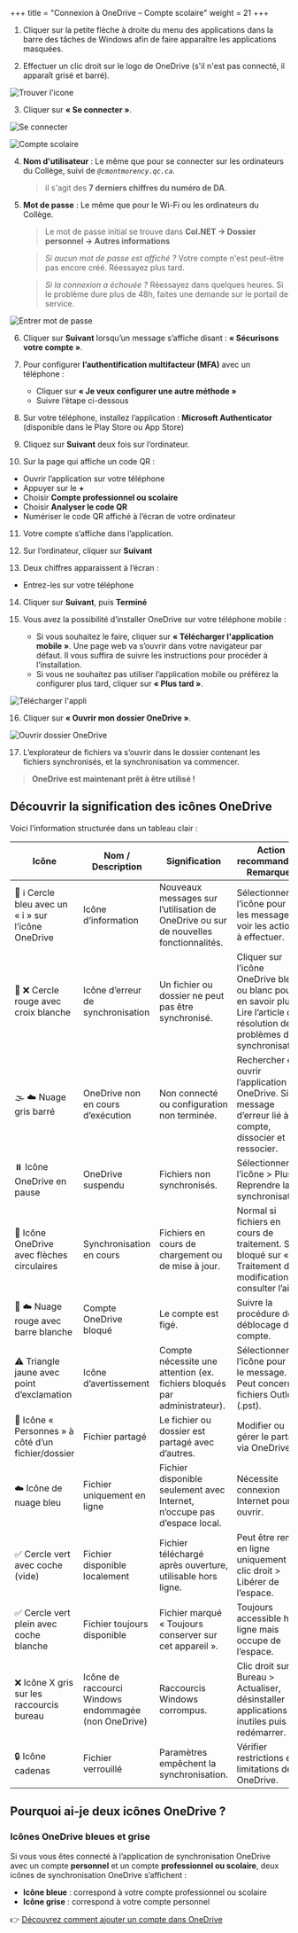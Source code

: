 +++
title = "Connexion à OneDrive – Compte scolaire"
weight = 21
+++


1. Cliquer sur la petite flèche à droite du menu des applications dans la barre des tâches de Windows afin de faire apparaître les applications masquées.

2. Effectuer un clic droit sur le logo de OneDrive (s'il n'est pas connecté, il apparaît grisé et barré).

![Trouver l'icone](1_trouver_onedrive.png?width=30vw)

3. Cliquer sur **« Se connecter »**.

![Se connecter](2_se_connecter.png?width=25vw)

![Compte scolaire](5_onedrive_scolaire.png?width=30vw)

4. **Nom d'utilisateur** :
   Le même que pour se connecter sur les ordinateurs du Collège, suivi de *`@cmontmorency.qc.ca`*.

   > il s'agit des **7 derniers chiffres du numéro de DA**.


5. **Mot de passe** :
   Le même que pour le Wi-Fi ou les ordinateurs du Collège.

   > Le mot de passe initial se trouve dans **Col.NET → Dossier personnel → Autres informations**

   > *Si aucun mot de passe est affiché ?* Votre compte n'est peut-être pas encore créé. Réessayez plus tard.
   
   > *Si la connexion a échouée ?* Réessayez dans quelques heures. Si le problème dure plus de 48h, faites une demande sur le portail de service.

![Entrer mot de passe](6_mot2passe.png?width=30vw)

6. Cliquer sur **Suivant** lorsqu’un message s’affiche disant :
   **« Sécurisons votre compte »**. 

7. Pour configurer **l’authentification multifacteur (MFA)** avec un téléphone :

   * Cliquer sur **« Je veux configurer une autre méthode »**
   * Suivre l’étape  ci-dessous

8. Sur votre téléphone, installez l’application :
   **Microsoft Authenticator** (disponible dans le Play Store ou App Store)

9. Cliquez sur **Suivant** deux fois sur l’ordinateur.

10. Sur la page qui affiche un code QR :

   * Ouvrir l’application sur votre téléphone
   * Appuyer sur le **+**
   * Choisir **Compte professionnel ou scolaire**
   * Choisir **Analyser le code QR**
   * Numériser le code QR affiché à l’écran de votre ordinateur

11. Votre compte s’affiche dans l’application.

12. Sur l’ordinateur, cliquer sur **Suivant**

13. Deux chiffres apparaissent à l’écran :

   * Entrez-les sur votre téléphone

14. Cliquer sur **Suivant**, puis **Terminé**

15. Vous avez la possibilité d’installer OneDrive sur votre téléphone mobile :

    * Si vous souhaitez le faire, cliquer sur **« Télécharger l'application mobile »**.
      Une page web va s’ouvrir dans votre navigateur par défaut. Il vous suffira de suivre les instructions pour procéder à l’installation.
    * Si vous ne souhaitez pas utiliser l’application mobile ou préférez la configurer plus tard, cliquer sur **« Plus tard »**.

![Télécharger l'appli](10_telecharger_appli.png?width=30vw)

16. Cliquer sur **« Ouvrir mon dossier OneDrive »**.

![Ouvrir dossier OneDrive](11_ouvrir_dossier.png?width=30vw)

17. L’explorateur de fichiers va s’ouvrir dans le dossier contenant les fichiers synchronisés, et la synchronisation va commencer.

> **OneDrive est maintenant prêt à être utilisé !**

## Découvrir la signification des icônes OneDrive

Voici l’information structurée dans un tableau clair :

| **Icône**                                            | **Nom / Description**                                | **Signification**                                                                    | **Action recommandée / Remarques**                                                                                             |
| ---------------------------------------------------- | ---------------------------------------------------- | ------------------------------------------------------------------------------------ | ------------------------------------------------------------------------------------------------------------------------------ |
| 🔵 ℹ️ Cercle bleu avec un « i » sur l’icône OneDrive | Icône d’information                                  | Nouveaux messages sur l’utilisation de OneDrive ou sur de nouvelles fonctionnalités. | Sélectionner l’icône pour lire les messages et voir les actions à effectuer.                                                   |
| 🔴 ❌ Cercle rouge avec croix blanche                 | Icône d’erreur de synchronisation                    | Un fichier ou dossier ne peut pas être synchronisé.                                  | Cliquer sur l’icône OneDrive bleu ou blanc pour en savoir plus. Lire l’article de résolution des problèmes de synchronisation. |
| 🌫️ ☁️ Nuage gris barré                              | OneDrive non en cours d’exécution                    | Non connecté ou configuration non terminée.                                          | Rechercher et ouvrir l’application OneDrive. Si message d’erreur lié à un compte, dissocier et ressocier.                      |
| ⏸️ Icône OneDrive en pause                           | OneDrive suspendu                                    | Fichiers non synchronisés.                                                           | Sélectionner l’icône > Plus > Reprendre la synchronisation.                                                                    |
| 🔄 Icône OneDrive avec flèches circulaires           | Synchronisation en cours                             | Fichiers en cours de chargement ou de mise à jour.                                   | Normal si fichiers en cours de traitement. Si bloqué sur « Traitement des modifications », consulter l’aide.                   |
| 🚫 ☁️ Nuage rouge avec barre blanche                 | Compte OneDrive bloqué                               | Le compte est figé.                                                                  | Suivre la procédure de déblocage du compte.                                                                                    |
| ⚠️ Triangle jaune avec point d’exclamation           | Icône d’avertissement                                | Compte nécessite une attention (ex. fichiers bloqués par administrateur).            | Sélectionner l’icône pour lire le message. Peut concerner fichiers Outlook (.pst).                                             |
| 👥 Icône « Personnes » à côté d’un fichier/dossier   | Fichier partagé                                      | Le fichier ou dossier est partagé avec d’autres.                                     | Modifier ou gérer le partage via OneDrive.                                                                                     |
| ☁️ Icône de nuage bleu                               | Fichier uniquement en ligne                          | Fichier disponible seulement avec Internet, n’occupe pas d’espace local.             | Nécessite connexion Internet pour ouvrir.                                                                                      |
| ✅ Cercle vert avec coche (vide)                      | Fichier disponible localement                        | Fichier téléchargé après ouverture, utilisable hors ligne.                           | Peut être remis en ligne uniquement via clic droit > Libérer de l’espace.                                                      |
| ✅ Cercle vert plein avec coche blanche               | Fichier toujours disponible                          | Fichier marqué « Toujours conserver sur cet appareil ».                              | Toujours accessible hors ligne mais occupe de l’espace.                                                                        |
| ❌ Icône X gris sur les raccourcis bureau             | Icône de raccourci Windows endommagée (non OneDrive) | Raccourcis Windows corrompus.                                                        | Clic droit sur Bureau > Actualiser, désinstaller applications inutiles puis redémarrer.                                        |
| 🔒 Icône cadenas                                     | Fichier verrouillé                                   | Paramètres empêchent la synchronisation.                                             | Vérifier restrictions et limitations de OneDrive.                                                                              |


## Pourquoi ai-je deux icônes OneDrive ?

### Icônes OneDrive bleues et grise

Si vous vous êtes connecté à l’application de synchronisation OneDrive avec un compte **personnel** et un compte **professionnel ou scolaire**, deux icônes de synchronisation OneDrive s’affichent :

- **Icône bleue** : correspond à votre compte professionnel ou scolaire  
- **Icône grise** : correspond à votre compte personnel  

👉 [Découvrez comment ajouter un compte dans OneDrive](https://support.microsoft.com/fr-fr/office/comment-ajouter-un-compte-dans-onedrive-31b59063-5a94-4847-b846-c13b9e7635e2)

